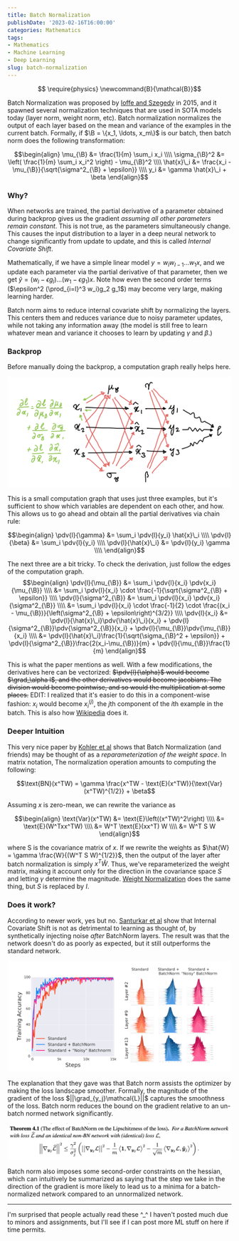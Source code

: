 ```yaml
---
title: Batch Normalization
publishDate: '2023-02-16T16:00:00'
categories: Mathematics
tags:
- Mathematics
- Machine Learning
- Deep Learning
slug: batch-normalization
---
```


$$
\require{physics}
\newcommand{B}{\mathcal{B}}$$

Batch Normalization was proposed by [Ioffe and Szegedy](http://static.googleusercontent.com/media/research.google.com/en//pubs/archive/43442.pdf)
in 2015, and it spawned several normalization techniques that are used in SOTA
models today (layer norm, weight norm, etc). Batch normalization normalizes
the output of each layer based on the mean and variance of the examples in the
current batch. Formally, if $\B = \{x_1, \ldots, x_m\}$ is our batch, then 
batch norm does the following transformation:

$$\begin{align}
\mu_{\B} &= \frac{1}{m} \sum_i x_i \\\\
\sigma_{\B}^2 &= \left( \frac{1}{m} \sum_i x_i^2 \right) - \mu_{\B}^2 \\\\
\hat{x}\_i &= \frac{x_i - \mu_{\B}}{\sqrt{\sigma^2_{\B} + \epsilon}} \\\\
y_i &= \gamma \hat{x}\_i + \beta 
\end{align}$$

### Why?

When networks are trained, the partial derivative of a parameter obtained 
during backprop gives us the gradient _assuming all other parameters remain
constant_. This is not true, as the parameters simultaneously change. This 
causes the input distribution to a layer in a deep neural network to change
significantly from update to update, and this is called _Internal Covariate 
Shift_.

Mathematically, if we have a simple linear model $y = w_l w_{l-1} \ldots w_1 x$, and
we update each parameter via the partial derivative of that parameter, then we
get $\hat{y} = (w_l - \epsilon g_l) \ldots (w_1 - \epsilon g_1) x$. Note how even the
second order terms ($\epsilon^2 (\prod_{i=l}^3 w_i)g_2 g_1$) may become very large,
making learning harder.

Batch norm aims to reduce internal covariate shift by normalizing the layers.
This centers them and reduces variance due to noisy parameter updates, while not
taking any information away (the model is still free to learn whatever mean
and variance it chooses to learn by updating $\gamma$ and $\beta$.)

### Backprop

Before manually doing the backprop, a computation graph really helps here.

![comp_graph](/articles/2023/res/batch_norm_graph.jpg)

This is a small computation graph that uses just three examples, but it's
sufficient to show which variables are dependent on each other, and how. This
allows us to go ahead and obtain all the partial derivatives via chain rule:

$$\begin{align}
\pdv{l}{\gamma} &= \sum_i \pdv{l}{y_i} \hat{x}\_i \\\\
\pdv{l}{\beta} &= \sum_i \pdv{l}{y_i} \\\\
\pdv{l}{\hat{x}\_i} &= \pdv{l}{y_i} \gamma \\\\
\end{align}$$

The next three are a bit tricky. To check the derivation, just follow the edges
of the computation graph.
$$\begin{align}
\pdv{l}{\mu_{\B}} &= \sum_i \pdv{l}{x_i} \pdv{x_i}{\mu_{\B}} \\\\
                  &= \sum_i \pdv{l}{x_i} \cdot \frac{-1}{\sqrt{\sigma^2_{\B} + \epsilon}} \\\\
\pdv{l}{\sigma^2_{\B}} &= \sum_i \pdv{l}{x_i} \pdv{x_i}{\sigma^2_{\B}} \\\\
                       &= \sum_i \pdv{l}{x_i} \cdot \frac{-1}{2} \cdot \frac{(x_i - \mu_{\B})}{\left(\sigma^2_{\B} + \epsilon\right)^{3/2}} \\\\
\pdv{l}{x_i} &= \pdv{l}{\hat{x}\_i}\pdv{\hat{x}\_i}{x_i} + \pdv{l}{\sigma^2_{\B}}\pdv{\sigma^2_{\B}}{x_i} + \pdv{l}{\mu_{\B}}\pdv{\mu_{\B}}{x_i} \\\\
             &= \pdv{l}{\hat{x}\_i}\frac{1}{\sqrt{\sigma_{\B}^2 + \epsilon}} + \pdv{l}{\sigma^2_{\B}}\frac{2(x_i-\mu_{\B})}{m} + \pdv{l}{\mu_{\B}}\frac{1}{m} 
\end{align}$$

This is what the paper mentions as well. With a few modifications, the derivatives
here can be vectorized: <strike>$\pdv{l}{\alpha}$ would become $\grad_\alpha l$, and
the other derivatives would become jacobians. The division would become pointwise,
and so would the multiplication at some places.</strike> EDIT: I realized that
it's easier to do this in a component-wise fashion: $x_i$ would become $x_i^{(j)}$,
the $j$th component of the $i$th example in the batch. This is also how
[Wikipedia](https://en.wikipedia.org/wiki/Batch_normalization) does it.

### Deeper Intuition

This very nice paper by [Kohler et al](https://arxiv.org/pdf/1805.10694.pdf) shows
that Batch Normalization (and friends) may be thought of as a _reparameterization
of the weight space_. In matrix notation, The normalization operation amounts
to computing the following:

$$\text{BN}(x^TW) = \gamma \frac{x^TW - \text{E}(x^TW)}{\text{Var}(x^TW)^{1/2}} + \beta$$

Assuming $x$ is zero-mean, we can rewrite the variance as

$$\begin{align}
\text{Var}(x^TW) &= \text{E}\left((x^TW)^2\right) \\\\
                 &= \text{E}(W^Txx^TW) \\\\
                 &= W^T \text{E}(xx^T) W \\\\
                 &= W^T S W
\end{align}$$

where S is the covariance matrix of $x$. If we rewrite the weights as $\hat{W} = \gamma \frac{W}{(W^T S W)^{1/2}}$,
then the output of the layer after batch normalization is simply $x^T \hat{W}$.
Thus, we've reparameterized the weight matrix, making it account only for the
direction in the covariance space $S$ and letting $\gamma$ determine the 
magnitude. [Weight Normalization](https://arxiv.org/pdf/1602.07868.pdf) does the
same thing, but $S$ is replaced by $I$.

### Does it work?

According to newer work, yes but no. [Santurkar et al](https://proceedings.neurips.cc/paper/2018/file/905056c1ac1dad141560467e0a99e1cf-Paper.pdf)
show that Internal Covariate Shift is not as detrimental to learning as thought
of, by synthetically injecting noise _after_ BatchNorm layers. The result was
that the network doesn't do as poorly as expected, but it still outperforms 
the standard network.

![batch norm graphs](/articles/2023/res/batch_norm_noisy_graphs.png)

The explanation that they gave was that Batch norm assists the optimizer by
making the loss landscape smoother. Formally, the magnitude of the gradient of
the loss $||\grad_{y_j}\mathcal{L}||$ captures the smoothness of the loss.
Batch norm reduces the bound on the gradient relative to an un-batch normed 
network significantly.

![batch norm inequality](/articles/2023/res/batch_norm_ineq.png)

Batch norm also imposes some second-order constraints on the hessian, which can
intuitively be summarized as saying that the step we take in the direction
of the gradient is more likely to lead us to a minima for a batch-normalized
network compared to an unnormalized network.

---

I'm surprised that people actually read these ^\_^ I haven't posted much due to
minors and assignments, but I'll see if I can post more ML stuff on here if
time permits.

